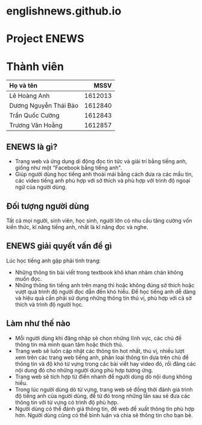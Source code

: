 # englishnews.github.io
# Project ENEWS

# Thành viên

| Họ và tên | MSSV |
|:---|---:|
|Lê Hoàng Anh|1612013|
|Dương Nguyễn Thái Bảo|1612840|
|Trần Quốc Cường|1612843|
|Trương Văn Hoằng|1612857|


## ENEWS là gì?
- Trang web và ứng dụng di động đọc tin tức và giải trí bằng tiếng anh, giống như một "Facebook bằng tiếng anh".
- Giúp người dùng học tiếng anh thoải mái bằng cách đưa ra các mẩu tin, các video tiếng anh phù hợp với sở thích và phù hợp với trình độ ngoại ngữ của người dùng.

## Đối tượng người dùng
Tất cả mọi người, sinh viên, học sinh, người lớn có nhu cầu tăng cường vốn kiến thức, kĩ năng tiếng anh, nhất là kĩ năng đọc và nghe.

## ENEWS giải quyết vấn đề gì
Lúc học tiếng anh gặp phải tình trạng:
- Những thông tin bài viết trong textbook khô khan nhàm chán không muốn đọc.
- Những thông tin tiếng anh trên mạng thì hoặc không đúng sở thích hoặc vượt quá trình độ người đọc dẫn đến khó hiểu.
Để học tiếng anh dễ dàng và hiệu quả cần phải sử dụng những thông tin thú vị, phù hợp với cả sở thích và trình độ người học.

## Làm như thế nào
- Mỗi người dùng khi đăng nhập sẽ chọn những lĩnh vực, các chủ đề thông tin mà mình quan tâm hoặc thích thú.
- Trang web sẽ luôn cập nhật các thông tin hot nhất, thú vị, nhiều lượt xem trên các trang web tiếng anh, phân loại thông tin dựa trên chủ đề thông tin và độ khó từ vựng trong các bài viết hay video đó, rồi đăng các nội dung đó cho những người dùng phù hợp tương ứng.
- Trang web sẽ tích hợp từ điển nhanh để người dùng dò nội dung không hiểu.
- Trong lúc người dùng dò từ vựng, trang web sẽ đồng thời đánh giá trình độ tiếng anh của người dùng, để từ đó trong những lần sau sẽ đưa các thông tin với từ vựng có trình độ phù hợp.
- Người dùng có thể đánh giá thông tin, để web đề xuất thông tin phù hợp hơn. Người dùng cũng có thể bình luận và chia sẻ thông tin cho bạn bè.
